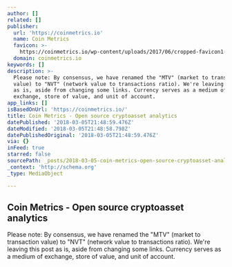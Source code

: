 ```yaml
---
author: []
related: []
publisher:
  url: 'https://coinmetrics.io'
  name: Coin Metrics
  favicon: >-
    https://coinmetrics.io/wp-content/uploads/2017/06/cropped-favicon1-192x192.png
  domain: coinmetrics.io
keywords: []
description: >-
  Please note: By consensus, we have renamed the "MTV" (market to transaction
  value) to "NVT" (network value to transactions ratio). We're leaving this post
  as is, aside from changing some links. Currency serves as a medium of
  exchange, store of value, and unit of account.
app_links: []
isBasedOnUrl: 'https://coinmetrics.io/'
title: Coin Metrics - Open source cryptoasset analytics
datePublished: '2018-03-05T21:48:59.476Z'
dateModified: '2018-03-05T21:48:58.798Z'
datePublishedOriginal: '2018-03-05T21:48:59.476Z'
via: {}
inFeed: true
starred: false
sourcePath: _posts/2018-03-05-coin-metrics-open-source-cryptoasset-analytics.md
_context: 'http://schema.org'
_type: MediaObject

---
```

<article style=""><h1>Coin Metrics - Open source cryptoasset analytics</h1><p>Please note: By consensus, we have renamed the "MTV" (market to transaction value) to "NVT" (network value to transactions ratio). We're leaving this post as is, aside from changing some links. Currency serves as a medium of exchange, store of value, and unit of account.</p></article>